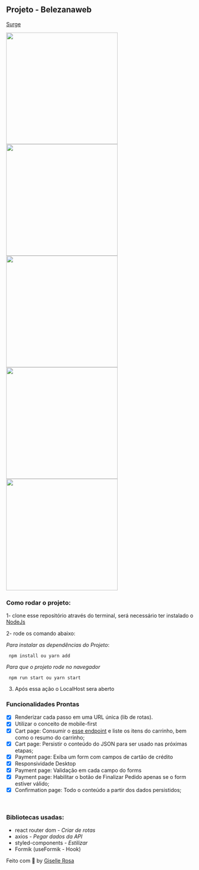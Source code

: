 
## Projeto - Belezanaweb 

[Surge](https:/panicky-rose.surge.sh)
  <div style={display:flex;}>
    <img src="https://user-images.githubusercontent.com/55036173/114406557-04952580-9b7e-11eb-9814-a1327b44dbe2.png"  width="300" />
    <img src="https://user-images.githubusercontent.com/55036173/114406634-14ad0500-9b7e-11eb-89e5-a98552af48bd.png"  width="300" />
    <img src="https://user-images.githubusercontent.com/55036173/114406750-2b535c00-9b7e-11eb-9b8b-b3b8997f88dc.png"  width="300" />
  </div>
  <div style={display:flex;}>
    <img src="https://user-images.githubusercontent.com/55036173/114406856-40c88600-9b7e-11eb-83a9-c4ac445f7bf2.png"  width="300" />
    <img src="https://user-images.githubusercontent.com/55036173/114406944-5178fc00-9b7e-11eb-9b24-5fc8b31ecd9f.png"  width="300" />
  </div>
 
### Como rodar o projeto:
1- clone esse repositório através do terminal, será necessário ter instalado o [NodeJs](https://nodejs.org/en/)

2- rode os comando abaixo:

*Para instalar as dependências do Projeto*:
```
 npm install ou yarn add
```
*Para que o projeto rode no navegador*

```
 npm run start ou yarn start
```
3. Após essa ação o LocalHost sera aberto


### Funcionalidades Prontas

- [X] Renderizar cada passo em uma URL única (lib de rotas).
- [X] Utilizar o conceito de mobile-first
- [X] Cart page:  Consumir o [esse endpoint](http://www.mocky.io/v2/5b15c4923100004a006f3c07) e liste os itens do carrinho, bem como o resumo do carrinho;
- [X] Cart page: Persistir o conteúdo do JSON para ser usado nas próximas etapas;
- [X] Payment page: Exiba um form com campos de cartão de crédito
- [X] Responsividade Desktop
- [X] Payment page: Validação em cada campo do forms
- [X] Payment page: Habilitar o botão de Finalizar Pedido apenas se o form estiver válido;
- [X] Confirmation page: Todo o conteúdo a partir dos dados persistidos;

<br>

### Bibliotecas usadas:
- react router dom  - *Criar de rotas*
- axios - *Pegar dados da API*
- styled-components -  *Estilizar*
- Formik (useFormik - Hook)


Feito com 💙 by [Giselle Rosa](https://github.com/gisellenrosa)
